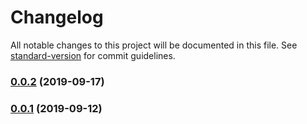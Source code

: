 # Changelog

All notable changes to this project will be documented in this file. See [standard-version](https://github.com/conventional-changelog/standard-version) for commit guidelines.

### [0.0.2](https://github.com/CrowdStrike/faltest/compare/runner-only@0.0.1...0.0.2) (2019-09-17)

### [0.0.1](https://github.com/CrowdStrike/faltest/compare/runner-only@0.0.0...0.0.1) (2019-09-12)
